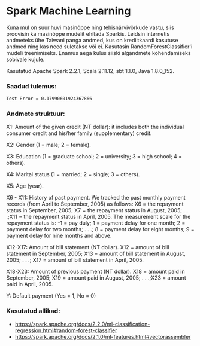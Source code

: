 # Spark Machine Learning

Kuna mul on suur huvi masinõppe ning tehisnärvivõrkude vastu, siis proovisin ka masinõppe mudelit ehitada Sparkis.
Leidsin internetis andmeteks ühe Taiwani panga andmed, kus on krediitkaardi kasutuse andmed ning kas need suletakse või ei.
Kasutasin RandomForestClassifier'i mudeli treenimiseks. Enamus aega kulus siiski algandmete kohendamiseks sobivale kujule.

Kasutatud Apache Spark 2.2.1, Scala 2.11.12, sbt 1.1.0, Java 1.8.0_152.

### Saadud tulemus:
```
Test Error = 0.17990601924367866
```

### Andmete struktuur:

X1: Amount of the given credit (NT dollar): it includes both the individual consumer credit and his/her family (supplementary) credit. 

X2: Gender (1 = male; 2 = female). 

X3: Education (1 = graduate school; 2 = university; 3 = high school; 4 = others). 

X4: Marital status (1 = married; 2 = single; 3 = others). 

X5: Age (year). 

X6 - X11: History of past payment. We tracked the past monthly payment records (from April to September, 2005) as follows: X6 = the repayment status in September, 2005; X7 = the repayment status in August, 2005; . . .;X11 = the repayment status in April, 2005. The measurement scale for the repayment status is: -1 = pay duly; 1 = payment delay for one month; 2 = payment delay for two months; . . .; 8 = payment delay for eight months; 9 = payment delay for nine months and above. 

X12-X17: Amount of bill statement (NT dollar). X12 = amount of bill statement in September, 2005; X13 = amount of bill statement in August, 2005; . . .; X17 = amount of bill statement in April, 2005. 

X18-X23: Amount of previous payment (NT dollar). X18 = amount paid in September, 2005; X19 = amount paid in August, 2005; . . .;X23 = amount paid in April, 2005.

Y: Default payment (Yes = 1, No = 0)

### Kasutatud allikad:
* https://spark.apache.org/docs/2.2.0/ml-classification-regression.html#random-forest-classifier
* https://spark.apache.org/docs/2.1.0/ml-features.html#vectorassembler